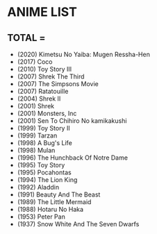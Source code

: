 # ANIME LIST

## TOTAL = 

- (2020) Kimetsu No Yaiba: Mugen Ressha-Hen
- (2017) Coco
- (2010) Toy Story III
- (2007) Shrek The Third
- (2007) The Simpsons Movie
- (2007) Ratatouille
- (2004) Shrek II
- (2001) Shrek
- (2001) Monsters, Inc
- (2001) Sen To Chihiro No kamikakushi
- (1999) Toy Story II
- (1999) Tarzan
- (1998) A Bug's Life
- (1998) Mulan
- (1996) The Hunchback Of Notre Dame
- (1995) Toy Story
- (1995) Pocahontas
- (1994) The Lion King
- (1992) Aladdin
- (1991) Beauty And The Beast
- (1989) The Little Mermaid
- (1988) Hotaru No Haka
- (1953) Peter Pan
- (1937) Snow White And The Seven Dwarfs